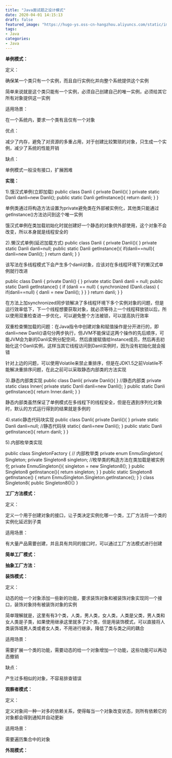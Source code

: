 ```yaml
---
title: "Java面试题之设计模式"
date: 2020-04-01 14:15:13
draft: false
featured_image: "https://hugo-ys.oss-cn-hangzhou.aliyuncs.com/static/img/java.png"
tags:
- Java
categories: 
- Java
---
```

**单例模式：**

定义：

确保某一个类只有一个实例，而且自行实例化并向整个系统提供这个实例

简单来说就是这个类只能有一个实例，必须自己创建自己的唯一实例，必须给其它所有对象提供这一实例

适用场景：

在一个系统内，要求一个类有且仅有一个对象

优点：

减少了内存，避免了对资源的多重占用，对于创建比较繁琐的对象，只生成一个实例，减少了系统的性能开销

缺点：

单例模式一般没有接口，扩展困难

**实现：**

1).饿汉式单例(立即加载)
public class Danli { private Danli(){ } private static Danli danli=new Danli(); public static Danli getInstance(){ return danli; } }

单例类通过将构造方法设置为private避免类在外部被实例化，其他类只能通过getInstance()方法访问到这个唯一实例

饿汉式单例在类加载初始化时就创建好一个静态的对象供外部使用，这个对象不会改变，所以本身就是线程安全的

2).懒汉式单例(延迟加载方式)
public class Danli { private Danli(){ } private static Danli danli=null; public static Danli getInstance(){ if(danli==null){ danli=new Danli(); } return danli; } }

该写法在多线程模式下会产生多个danli对象，应该对在多线程环境下的懒汉式单例就行改进

public class Danli { private Danli() { } private static Danli danli = null; public static Danli getInstance() { if (danli == null) { synchronized (Danli.class) { if(danli==null) { danli = new Danli(); } } } return danli; } }

在方法上加synchronized同步锁解决了多线程环境下多个实例对象的问题，但是运行效率低下，下一个线程想要获取对象，就必须等待上一个线程释放锁以后，所以使用双重检查进一步优化，可以避免整个方法被锁，可以提高执行效率

双重检查懒加载的问题：在Java指令中创建对象和赋值操作是分开进行的，即danli=new Danli()语句分两步执行，但JVM不能保证这两个操作的先后顺序，可能JVM会为新的Danli实例分配空间，然后直接赋值给Instance成员，然后再去初始化这个Danli实例，这样当其它线程访问到Danli实例时，因为没有初始化就会报错

针对上边的问题，可以使用Volatile来禁止重排序，但是在JDK1.5之前Volatile不能解决重排序问题，在此之前可以采取静态内部类的方法实现

3).静态内部类实现
public class Danli{ private Danli(){ } //静态内部类 private static class Inner{ private static Danli danli=new Danli(); } public static Danli getInstance(){ return Inner.danli; } }

静态内部类虽然保证了单例模式在多线程下的线程安全，但是在遇到序列化对象时，默认的方式运行得到的结果就是多例的

4).static静态代码块实现
public class Danli{ private Danli(){ } private static Danli danli=null; //静态代码块 static{ danli=new Danli(); } public static Danli getInstance(){ return danli; } }

5).内部枚举类实现

public class SingletonFactory { // 内部枚举类 private enum EnmuSingleton{ Singleton; private Singleton8 singleton; //枚举类的构造方法在类加载是被实例化 private EnmuSingleton(){ singleton = new Singleton8(); } public Singleton8 getInstance(){ return singleton; } } public static Singleton8 getInstance() { return EnmuSingleton.Singleton.getInstance(); } } class Singleton8{ public Singleton8(){} }

**工厂方法模式：**

定义：

定义一个用于创建对象的接口，让子类决定实例化哪一个类，工厂方法将一个类的实例化延迟到子类

适用场景：

有大量产品需要创建，并且具有共同的接口时，可以通过工厂方法模式进行创建

**简单工厂模式：**

**抽象工厂方法：**

**装饰模式：**

定义：

动态的给一个对象添加一些新的功能，要求装饰对象和被装饰对象实现同一个接口，装饰对象持有被装饰对象的实例

简单理解就是，这里有有3个类，人类，男人类，女人类，人类是父类，男人类和女人类是子类，如果使用继承这里就多了2个类，但是用装饰模式，可以直接将人类装饰城男人类或者女人类，不用进行继承，降低了类与类之间的耦合

适用场景：

需要扩展一个类的功能，需要动态的给一个对象增加一个功能，这些功能可以再动态撤销

缺点：

产生过多相似的对象，不容易排查错误

**观察者模式：**

定义：

定义对象间一种一对多的依赖关系，使得每当一个对象改变状态，则所有依赖它的对象都会得到通知并自动更新

适用场景：

需要遍历集合中的对象

**外观模式：**